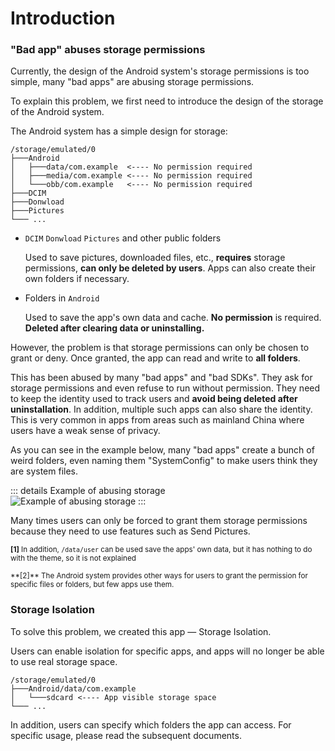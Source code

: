 # Introduction

### "Bad app" abuses storage permissions

Currently, the design of the Android system's storage permissions is too simple, many "bad apps" are abusing storage permissions.

To explain this problem, we first need to introduce the design of the storage of the Android system.


The Android system has a simple design for storage:

```
/storage/emulated/0
├───Android
│   ├───data/com.example  <---- No permission required
│   ├───media/com.example <---- No permission required
│   └───obb/com.example   <---- No permission required
├───DCIM
├───Donwload
├───Pictures
└─── ...
```

* `DCIM` `Donwload` `Pictures` and other public folders
   
  Used to save pictures, downloaded files, etc., **requires** storage permissions, **can only be deleted by users**. Apps can also create their own folders if necessary.

* Folders in `Android`

  Used to save the app's own data and cache. **No permission** is required. **Deleted after clearing data or uninstalling.**

However, the problem is that storage permissions can only be chosen to grant or deny. Once granted, the app can read and write to **all folders**.

This has been abused by many "bad apps" and "bad SDKs". They ask for storage permissions and even refuse to run without permission. They need to keep the identity used to track users and **avoid being deleted after uninstallation**. In addition, multiple such apps can also share the identity. This is very common in apps from areas such as mainland China where users have a weak sense of privacy.

As you can see in the example below, many "bad apps" create a bunch of weird folders, even naming them "SystemConfig" to make users think they are system files.

::: details Example of abusing storage
<br>
<img :src="$withBase('/images/chaos_storage.png')" alt="Example of abusing storage">
:::

Many times users can only be forced to grant them storage permissions because they need to use features such as Send Pictures.

<sub> **[1]** In addition, `/data/user` can be used save the apps' own data, but it has nothing to do with the theme, so it is not explained</sub>
<p><sub> **[2]** The Android system provides other ways for users to grant the permission for specific files or folders, but few apps use them.</sub>

### Storage Isolation

To solve this problem, we created this app — Storage Isolation.

Users can enable isolation for specific apps, and apps will no longer be able to use real storage space.

```
/storage/emulated/0
├───Android/data/com.example
│   └───sdcard <---- App visible storage space
└─── ...
```

In addition, users can specify which folders the app can access. For specific usage, please read the subsequent documents.